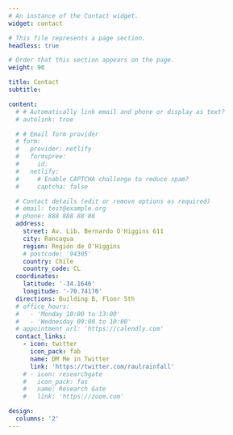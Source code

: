 ```yaml
---
# An instance of the Contact widget.
widget: contact

# This file represents a page section.
headless: true

# Order that this section appears on the page.
weight: 90

title: Contact
subtitle:

content:
  # # Automatically link email and phone or display as text?
  # autolink: true

  # # Email form provider
  # form:
  #   provider: netlify
  #   formspree:
  #     id:
  #   netlify:
  #     # Enable CAPTCHA challenge to reduce spam?
  #     captcha: false

  # Contact details (edit or remove options as required)
  # email: test@example.org
  # phone: 888 888 88 88
  address:
    street: Av. Lib. Bernardo O'Higgins 611
    city: Rancagua
    region: Región de O'Higgins
    # postcode: '94305'
    country: Chile
    country_code: CL
  coordinates:
    latitude: '-34.1646'
    longitude: '-70.74170'
  directions: Building B, Floor 5th
  # office_hours:
  #   - 'Monday 10:00 to 13:00'
  #   - 'Wednesday 09:00 to 10:00'
  # appointment_url: 'https://calendly.com'
  contact_links:
    - icon: twitter
      icon_pack: fab
      name: DM Me in Twitter
      link: 'https://twitter.com/raulrainfall'
    # - icon: researchgate
    #   icon_pack: fas
    #   name: Research Gate
    #   link: 'https://zoom.com'      

design:
  columns: '2'
---
```

